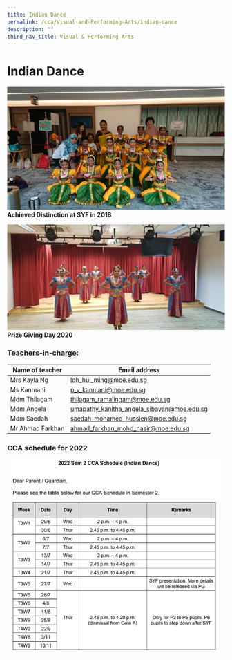 ```yaml
---
title: Indian Dance
permalink: /cca/Visual-and-Performing-Arts/indian-dance
description: ""
third_nav_title: Visual & Performing Arts
---
```

# **Indian Dance**

![](/images/WhatsApp%20Image%202021-01-20.jpeg)
**Achieved Distinction at SYF in 2018**

![](/images/WhatsApp%20Image%202021-01-20-1.jpeg)
**Prize Giving Day 2020**

### Teachers-in-charge:

| Name of teacher 	| Email address 	|
|---	|---	|
| Mrs Kayla Ng 	| [loh_hui_ming@moe.edu.sg](mailto:loh_hui_ming@moe.edu.sg) 	|
| Ms Kanmani 	| [p_v_kanmani@moe.edu.sg](mailto:p_v_kanmani@moe.edu.sg) 	|
| Mdm Thilagam 	| [thilagam_ramalingam@moe.edu.sg](mailto:thilagam_ramalingam@moe.edu.sg) 	|
| Mdm Angela 	| [umapathy_kanitha_angela_sibayan@moe.edu.sg](mailto:umapathy_kanitha_angela_sibayan@moe.edu.sg) 	|
| Mdm Saedah 	| [saedah_mohamed_hussien@moe.edu.sg](mailto:saedah_mohamed_hussien@moe.edu.sg) 	|
| Mr Ahmad Farkhan 	| [ahmad_farkhan_mohd_nasir@moe.edu.sg](mailto:ahmad_farkhan_mohd_nasir@moe.edu.sg) 	|

### CCA schedule for 2022

![](/images/IDsem2.jpg)